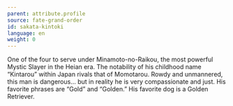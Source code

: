 ```yaml
---
parent: attribute.profile
source: fate-grand-order
id: sakata-kintoki
language: en
weight: 0
---
```


One of the four to serve under Minamoto-no-Raikou, the most powerful Mystic Slayer in the Heian era.
The notability of his childhood name “Kintarou” within Japan rivals that of Momotarou.
Rowdy and unmannered, this man is dangerous… but in reality he is very compassionate and just.
His favorite phrases are “Gold” and “Golden.”
His favorite dog is a Golden Retriever.
